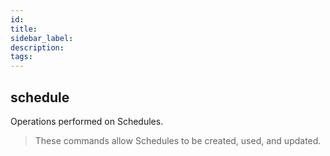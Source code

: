 ```yaml
---
id:
title:
sidebar_label:
description:
tags:
---
```



## schedule

Operations performed on Schedules.

>These commands allow Schedules to be created, used, and updated.

